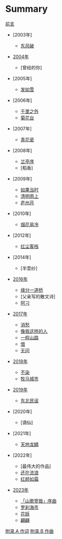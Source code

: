 # Summary

[前言](./introductions.md)

- [2003年]
  - [东风破](./方文山/东风破.md)

- [2004年](./2004.md)
  - [曾经的你]

- [2005年]
  - [发如雪](./方文山/发如雪.md)

- [2006年]
  - [千里之外](./方文山/千里之外.md)
  - [菊花台](./方文山/菊花台.md)

- [2007年]
  - [青花瓷](./方文山/青花瓷.md)

- [2008年]
  - [兰亭序](./方文山/兰亭序.md)
  - [稻香]

- [2009年]
  - [如果当时](./许嵩/如果当时.md)
  - [清明雨上](./许嵩/清明雨上.md)
  - [庐州月](./许嵩/庐州月.md)

- [2010年]
  - [烟花易冷](./方文山/烟花易冷.md)

- [2012年]
  - [红尘客栈](./方文山/红尘客栈.md)

- [2014年]
  - [半壶纱]

- [2016年](./2016.md)
  - [缘分一道桥](./方文山/缘分一道桥.md)
  - [父亲写的散文诗]
  - [阿刁](./赵雷/阿刁.md)

- [2017年](./2017.md)
  - [消愁](./毛不易/消愁.md)
  - [像我这样的人](./毛不易/像我这样的人.md)
  - [一程山路](./毛不易/一程山路.md)
  - [借](./毛不易/借.md)
  - [无问](./毛不易/无问.md)

- [2018年](./2018.md)
  - [不染](./海雷/不染.md)
  - [牧马城市](./段思思/牧马城市.md)

- [2019年](./2019.md)
  - [东北民谣](./毛不易/东北民谣.md)

- [2020年]
  - [谪仙]

- [2021年]
  - [天地龙鳞](./方文山/天地龙鳞.md)

- [2022年]
  - [最伟大的作品]
  - [还在流浪](./方文山/还在流浪.md)
  - [红颜如霜](./方文山/红颜如霜.md)

- [2023年](./2023.md)
  - [「山歌寥哉」序曲](./刀郎/山歌寥哉/序曲.md)
  - [罗刹海市](./刀郎/山歌寥哉/罗刹海市.md)
  - [花妖](./刀郎/山歌寥哉/花妖.md)
  - [翩翩](./刀郎/山歌寥哉/翩翩.md)

[附录.A 作词](./appendix_by_lyricist.md)
[附录.B 作曲](./appendix_by_composer.md)
